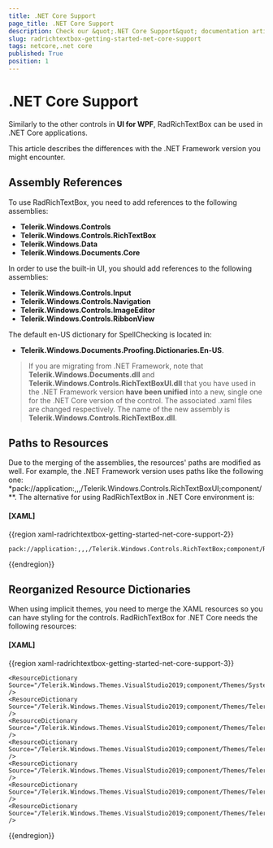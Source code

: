 ```yaml
---
title: .NET Core Support
page_title: .NET Core Support
description: Check our &quot;.NET Core Support&quot; documentation article for the RadRichTextBox {{ site.framework_name }} control.
slug: radrichtextbox-getting-started-net-core-support
tags: netcore,.net core
published: True
position: 1
---
```


# .NET Core Support

Similarly to the other controls in **UI for WPF**, RadRichTextBox can be used in .NET Core applications.

This article describes the differences with the .NET Framework version you might encounter.

## Assembly References

To use RadRichTextBox, you need to add references to the following assemblies:

* **Telerik.Windows.Controls**
* **Telerik.Windows.Controls.RichTextBox**
* **Telerik.Windows.Data**
* **Telerik.Windows.Documents.Core**

In order to use the built-in UI, you should add references to the following assemblies:

* **Telerik.Windows.Controls.Input**
* **Telerik.Windows.Controls.Navigation**
* **Telerik.Windows.Controls.ImageEditor**
* **Telerik.Windows.Controls.RibbonView**

The default en-US dictionary for SpellChecking is located in:
* **Telerik.Windows.Documents.Proofing.Dictionaries.En-US**.

>If you are migrating from .NET Framework, note that **Telerik.Windows.Documents.dll** and **Telerik.Windows.Controls.RichTextBoxUI.dll** that you have used in the .NET Framework version **have been unified** into a new, single one for the .NET Core version of the control. The associated .xaml files are changed respectively. The name of the new assembly is **Telerik.Windows.Controls.RichTextBox.dll**. 

## Paths to Resources

Due to the merging of the assemblies, the resources' paths are modified as well. For example, the .NET Framework version uses paths like the following one: *pack://application:,,,/Telerik.Windows.Controls.RichTextBoxUI;component/**. The alternative for using RadRichTextBox in .NET Core environment is:

#### __[XAML]__

{{region xaml-radrichtextbox-getting-started-net-core-support-2}}

    pack://application:,,,/Telerik.Windows.Controls.RichTextBox;component/RichTextBoxUI/*
{{endregion}}

## Reorganized Resource Dictionaries 

When using implicit themes, you need to merge the XAML resources so you can have styling for the controls. RadRichTextBox for .NET Core needs the following resources:

#### __[XAML]__
{{region xaml-radrichtextbox-getting-started-net-core-support-3}}
    
    <ResourceDictionary Source="/Telerik.Windows.Themes.VisualStudio2019;component/Themes/System.Windows.xaml" />
    <ResourceDictionary Source="/Telerik.Windows.Themes.VisualStudio2019;component/Themes/Telerik.Windows.Controls.xaml" />
    <ResourceDictionary Source="/Telerik.Windows.Themes.VisualStudio2019;component/Themes/Telerik.Windows.Controls.Input.xaml" />
    <ResourceDictionary Source="/Telerik.Windows.Themes.VisualStudio2019;component/Themes/Telerik.Windows.Controls.Navigation.xaml" />
    <ResourceDictionary Source="/Telerik.Windows.Themes.VisualStudio2019;component/Themes/Telerik.Windows.Controls.RibbonView.xaml" />
    <ResourceDictionary Source="/Telerik.Windows.Themes.VisualStudio2019;component/Themes/Telerik.Windows.Controls.RichTextBox.xaml" />
    <ResourceDictionary Source="/Telerik.Windows.Themes.VisualStudio2019;component/Themes/Telerik.Windows.Controls.ImageEditor.xaml" />
{{endregion}}
